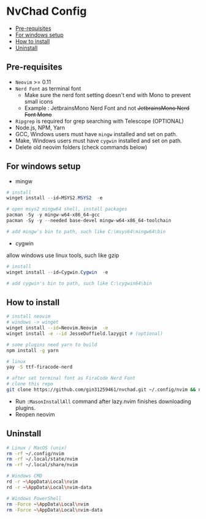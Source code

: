 # NvChad Config

<!-- toc -->

- [Pre-requisites](#pre-requisites)
- [For windows setup](#for-windows-setup)
- [How to install](#how-to-install)
- [Uninstall](#uninstall)

<!-- tocstop -->

## Pre-requisites

- `Neovim` >= 0.11
- `Nerd Font` as terminal font
  - Make sure the nerd font setting doesn't end with Mono to prevent small icons
  - Example : JetbrainsMono Nerd Font and not ~~JetbrainsMono Nerd Font Mono~~
- `Ripgrep` is required for grep searching with Telescope (OPTIONAL)
- Node.js, NPM, Yarn
- GCC, Windows users must have `mingw` installed and set on path.
- Make, Windows users must have `cygwin` installed and set on path.
- Delete old neovim folders (check commands below)

## For windows setup

- mingw

```ps1
# install
winget install --id=MSYS2.MSYS2  -e

# open msys2 mingw64 shell, install packages
pacman -Sy -y mingw-w64-x86_64-gcc
pacman -Sy -y --needed base-devel mingw-w64-x86_64-toolchain

# add mingw's bin to path, such like C:\msys64\mingw64\bin
```

- cygwin

allow windows use linux tools, such like gzip

```ps1
# install
winget install --id=Cygwin.Cygwin  -e

# add cygwin's bin to path, such like C:\cygwin64\bin
```

## How to install

```bash
# install neovim
# windows -> winget
winget install --id=Neovim.Neovim  -e
winget install -e --id JesseDuffield.lazygit # (optional)

# some plugins need yarn to build
npm install -g yarn

# linux
yay -S ttf-firacode-nerd

# after set terminal font as FiraCode Nerd Font
# clone this repo
git clone https://github.com/gin31259461/nvchad.git ~/.config/nvim && nvim
```

- Run `:MasonInstallAll` command after lazy.nvim finishes downloading plugins.
- Reopen neovim

## Uninstall

```bash
# Linux / MacOS (unix)
rm -rf ~/.config/nvim
rm -rf ~/.local/state/nvim
rm -rf ~/.local/share/nvim

# Windows CMD
rd -r ~\AppData\Local\nvim
rd -r ~\AppData\Local\nvim-data

# Windows PowerShell
rm -Force ~\AppData\Local\nvim
rm -Force ~\AppData\Local\nvim-data
```
